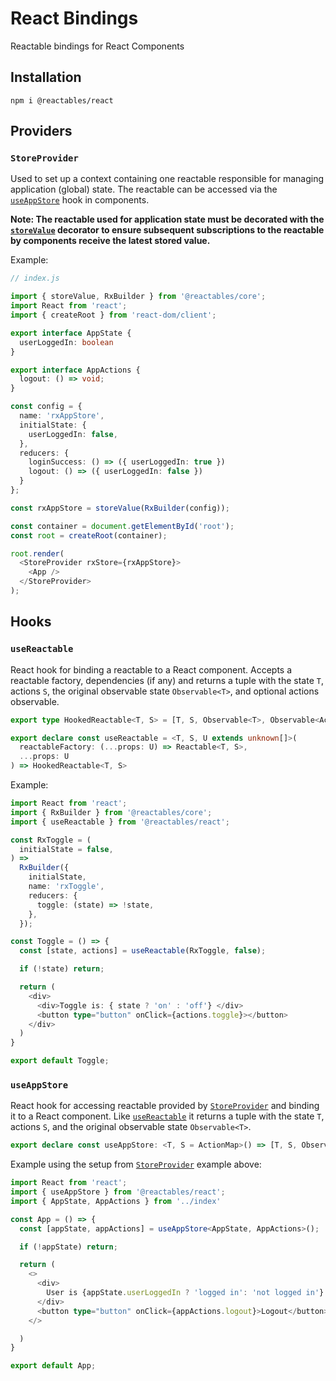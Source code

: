 # React Bindings

Reactable bindings for React Components

## Installation <a name="installation"></a>

`npm i @reactables/react`

## Providers<a name="providers"></a>

### `StoreProvider`<a name="store-provider"></a>

Used to set up a context containing one reactable responsible for managing application (global) state. The reactable can be accessed via the [`useAppStore`](#useAppStore) hook in components.

**Note: The reactable used for application state must be decorated with the [`storeValue`](/references/core-api#store-value) decorator to ensure subsequent subscriptions to the reactable by components receive the latest stored value.**

Example:
```typescript
// index.js

import { storeValue, RxBuilder } from '@reactables/core';
import React from 'react';
import { createRoot } from 'react-dom/client';

export interface AppState {
  userLoggedIn: boolean
}

export interface AppActions {
  logout: () => void;
}

const config = {
  name: 'rxAppStore',
  initialState: {
    userLoggedIn: false,
  },
  reducers: {
    loginSuccess: () => ({ userLoggedIn: true })
    logout: () => ({ userLoggedIn: false })
  }
};

const rxAppStore = storeValue(RxBuilder(config));

const container = document.getElementById('root');
const root = createRoot(container);

root.render(
  <StoreProvider rxStore={rxAppStore}>
    <App />
  </StoreProvider>
);

```

## Hooks<a name="hooks"></a>

### `useReactable` <a name="use-reactable"></a>

React hook for binding a reactable to a React component. Accepts a reactable factory, dependencies (if any) and returns a tuple with the state `T`, actions `S`, the original observable state `Observable<T>`, and optional actions observable.

```typescript
export type HookedReactable<T, S> = [T, S, Observable<T>, Observable<Action<unknown>>?];

export declare const useReactable = <T, S, U extends unknown[]>(
  reactableFactory: (...props: U) => Reactable<T, S>,
  ...props: U
) => HookedReactable<T, S>
```

Example:

```typescript
import React from 'react';
import { RxBuilder } from '@reactables/core';
import { useReactable } from '@reactables/react';

const RxToggle = (
  initialState = false,
) =>
  RxBuilder({
    initialState,
    name: 'rxToggle',
    reducers: {
      toggle: (state) => !state,
    },
  });

const Toggle = () => {
  const [state, actions] = useReactable(RxToggle, false);

  if (!state) return;

  return (
    <div>
      <div>Toggle is: { state ? 'on' : 'off'} </div>
      <button type="button" onClick={actions.toggle}></button>
    </div>
  )
}

export default Toggle;

```

### `useAppStore`<a name="useAppStore"></a>

React hook for accessing reactable provided by [`StoreProvider`](#store-provider) and binding it to a React component. Like [`useReactable`](#use-reactable) it returns a tuple with the state `T`, actions `S`, and the original observable state `Observable<T>`.

```typescript
export declare const useAppStore: <T, S = ActionMap>() => [T, S, Observable<T>];
```

Example using the setup from [`StoreProvider`](#store-provider) example above:

```typescript
import React from 'react';
import { useAppStore } from '@reactables/react';
import { AppState, AppActions } from '../index'

const App = () => {
  const [appState, appActions] = useAppStore<AppState, AppActions>();

  if (!appState) return;

  return (
    <>
      <div>
        User is {appState.userLoggedIn ? 'logged in': 'not logged in'}.
      </div>
      <button type="button" onClick={appActions.logout}>Logout</button>
    </>

  )
}

export default App;

```
